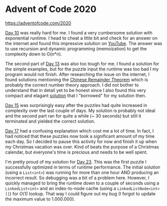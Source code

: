 # Advent of Code 2020

https://adventofcode.com/2020

[Day 10](https://adventofcode.com/2020/day/10) was really hard for me.
I found a very cumbersome solution with exponential runtime.
I head to cheat a little bit and check for an answer on the internet and found
this impressive solution on  [YouTube](https://www.youtube.com/watch?v=cE88K2kFZn0).
The answer was to use recursion and dynamic programming (memoization) to get the
complexity down to O(n*n).

The second part of [Day 13](https://adventofcode.com/2020/day/13) was also too tough for me.
I found a solution for the simple examples, but for the puzzle input the runtime
was too bad I my program would not finish.
After researching the issue on the internet, I found solutions mentioning the
[Chinese Remainder Theorem](https://en.wikipedia.org/wiki/Chinese_remainder_theorem)
which is probably the correct number theory approach. I did not bother to understand
that in detail yet to be honest since I also found this very compact and elagant
[solution](https://github.com/Chrinkus/advent-of-code-2020/blob/main/src/day13.cpp)
that I "borrowed" for my solution then.

[Day 15](https://adventofcode.com/2020/day/15) was surprisingly easy after the
puzzles had quite increased in complexity over the last couple of days.
My solution is probably not ideal and the second part ran for quite a while
(~ 30 seconds) but still it terminated and yielded the correct solution.

[Day 17](https://adventofcode.com/2020/day/17) had a confusing explanation which
cost me a lot of time. In fact, I had noticed that these puzzles now took a significant
amount of my time each day. So I decided to pause this activity for now and finish
it up when my Christmas vacation was over. Kind of beats the purpose of a Christmas
calendar, but everyone's time is precious and needs to be well spent.

I'm pretty proud of my solution for [Day 23](https://adventofcode.com/2020/day/23).
This was the first puzzle I successfully optimized in terms of runtime performance.
The initial solution (using a `List<int>`) was running for more than one hour AND
producing an incorrect result. So debugging was a bit of a problem here. However,
I quickly managed to bring the runtime down to a couple of seconds using a `LinkedList<int>`
and an index-to-node cache (using a `LinkedListNode<int>[]`) for *O(1)* lookup.
That way I could figure out my bug (I forgot to update the maximum value to 1.000.000).
